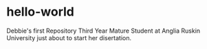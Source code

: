 # hello-world
Debbie's first Repository
Third Year Mature Student at Anglia Ruskin University just about to start her disertation.
